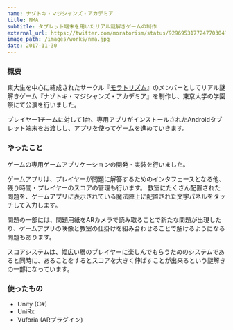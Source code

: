 ```yaml
---
name: ナゾトキ・マジシャンズ・アカデミア
title: NMA
subtitle: タブレット端末を用いたリアル謎解きゲームの制作
external_url: https://twitter.com/moratorism/status/929695317724770304?s=20
image_path: /images/works/nma.jpg
date: 2017-11-30
---
```


### 概要
東大生を中心に結成されたサークル『[モラトリズム](https://twitter.com/moratorism)』のメンバーとしてリアル謎解きゲーム『ナゾトキ・マジシャンズ・アカデミア』を制作し、東京大学の学園祭にて公演を行いました。

プレイヤー1チームに対して1台、専用アプリがインストールされたAndroidタブレット端末をお渡しし、アプリを使ってゲームを進めていきます。

### やったこと

ゲームの専用ゲームアプリケーションの開発・実装を行いました。

ゲームアプリは、プレイヤーが問題に解答するためのインタフェースとなる他、残り時間・プレイヤーのスコアの管理も行います。
教室にたくさん配置された問題を、ゲームアプリに表示されている魔法陣上に配置された文字パネルをタッチして入力します。

問題の一部には、問題用紙をARカメラで読み取ることで新たな問題が出現したり、ゲームアプリの映像と教室の仕掛けを組み合わせることで解けるようになる問題もあります。

スコアシステムは、幅広い層のプレイヤーに楽しんでもらうためのシステムであると同時に、あることをするとスコアを大きく伸ばすことが出来るという謎解きの一部になっています。

### 使ったもの
- Unity (C#)
- UniRx
- Vuforia (ARプラグイン)
